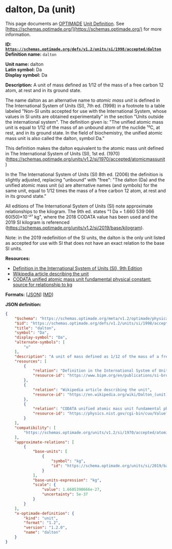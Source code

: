 # dalton, Da (unit)

This page documents an [OPTIMADE](https://www.optimade.org/) [Unit Definition](https://schemas.optimade.org/#definitions). See [https://schemas.optimade.org/](https://schemas.optimade.org/) for more information.

**ID: [`https://schemas.optimade.org/defs/v1.2/units/si/1998/accepted/dalton`](https://schemas.optimade.org/defs/v1.2/units/si/1998/accepted/dalton.md)**  
**Definition name:** `dalton`

**Unit name:** dalton  
**Latin symbol:** Da  
**Display symbol:** Da  
  
**Description:** A unit of mass defined as 1/12 of the mass of a free carbon 12 atom, at rest and in its ground state.

The name dalton as an alternative name to *atomic mass unit* is defined in The International System of Units (SI), 7th ed. (1998) in a footnote to a table labeled "Non-SI units accepted for use with the International System, whose values in SI units are obtained experimentally" in the section "Units outside the international system".
The definition given is: "The unified atomic mass unit is equal to 1/12 of the mass of an unbound atom of the nuclide ¹²C, at rest, and in its ground state. In the field of biochemistry, the unified atomic mass unit is also called the dalton, symbol Da."

This definition makes the dalton equivalent to the atomic mass unit defined in The International System of Units (SI), 1st ed. (1970) (https://schemas.optimade.org/units/v1.2/si/1970/accepted/atomicmassunit)

In the The International System of Units (SI) 8th ed. (2006) the definition is slightly adjusted, replacing "unbound" with "free": "The dalton (Da) and the unified atomic mass unit (u) are alternative names (and symbols) for the same unit, equal to 1/12 times the mass of a free carbon 12 atom, at rest and in its ground state."

All editions of The International System of Units (SI) note approximate relationships to the kilogram.
The 9th ed. states "1 Da = 1.660 539 066 60(50)×10⁻²⁷ kg", where the 2018 CODATA value has been used and the 2019 SI kilogram is referenced (https://schemas.optimade.org/units/v1.2/si/2019/base/kilogram).

Note: in the 2019 redefinition of the SI units, the dalton is the only unit listed as accepted for use with SI that does not have an exact relation to the base SI units.

**Resources:**

- [Definition in the International System of Units (SI), 9th Edition](https://www.bipm.org/en/publications/si-brochure)
- [Wikipedia article describing the unit](https://en.wikipedia.org/wiki/Dalton_(unit))
- [CODATA unified atomic mass unit fundamental physical constant: source for relationship to kg](https://physics.nist.gov/cgi-bin/cuu/Value?ukg)


**Formats:** [[JSON](dalton.json)] [[MD](dalton.md)]

**JSON definition:**

``` json
{
    "$schema": "https://schemas.optimade.org/meta/v1.2/optimade/physical_unit_definition.md",
    "$id": "https://schemas.optimade.org/defs/v1.2/units/si/1998/accepted/dalton",
    "title": "dalton",
    "symbol": "Da",
    "display-symbol": "Da",
    "alternate-symbols": [
        "u"
    ],
    "description": "A unit of mass defined as 1/12 of the mass of a free carbon 12 atom, at rest and in its ground state.\n\nThe name dalton as an alternative name to *atomic mass unit* is defined in The International System of Units (SI), 7th ed. (1998) in a footnote to a table labeled \"Non-SI units accepted for use with the International System, whose values in SI units are obtained experimentally\" in the section \"Units outside the international system\".\nThe definition given is: \"The unified atomic mass unit is equal to 1/12 of the mass of an unbound atom of the nuclide \u00b9\u00b2C, at rest, and in its ground state. In the field of biochemistry, the unified atomic mass unit is also called the dalton, symbol Da.\"\n\nThis definition makes the dalton equivalent to the atomic mass unit defined in The International System of Units (SI), 1st ed. (1970) (https://schemas.optimade.org/units/v1.2/si/1970/accepted/atomicmassunit)\n\nIn the The International System of Units (SI) 8th ed. (2006) the definition is slightly adjusted, replacing \"unbound\" with \"free\": \"The dalton (Da) and the unified atomic mass unit (u) are alternative names (and symbols) for the same unit, equal to 1/12 times the mass of a free carbon 12 atom, at rest and in its ground state.\"\n\nAll editions of The International System of Units (SI) note approximate relationships to the kilogram.\nThe 9th ed. states \"1 Da = 1.660 539 066 60(50)\u00d710\u207b\u00b2\u2077 kg\", where the 2018 CODATA value has been used and the 2019 SI kilogram is referenced (https://schemas.optimade.org/units/v1.2/si/2019/base/kilogram).\n\nNote: in the 2019 redefinition of the SI units, the dalton is the only unit listed as accepted for use with SI that does not have an exact relation to the base SI units.",
    "resources": [
        {
            "relation": "Definition in the International System of Units (SI), 9th Edition",
            "resource-id": "https://www.bipm.org/en/publications/si-brochure"
        },
        {
            "relation": "Wikipedia article describing the unit",
            "resource-id": "https://en.wikipedia.org/wiki/Dalton_(unit)"
        },
        {
            "relation": "CODATA unified atomic mass unit fundamental physical constant: source for relationship to kg",
            "resource-id": "https://physics.nist.gov/cgi-bin/cuu/Value?ukg"
        }
    ],
    "compatibility": [
        "https://schemas.optimade.org/units/v1.2/si/1970/accepted/atomicmassunit"
    ],
    "approximate-relations": [
        {
            "base-units": [
                {
                    "symbol": "kg",
                    "id": "https://schema.optimade.org/units/si/2019/base/kilogram"
                }
            ],
            "base-units-expression": "kg",
            "scale": {
                "value": 1.6605390666e-27,
                "uncertainty": 5e-37
            }
        }
    ],
    "x-optimade-definition": {
        "kind": "unit",
        "format": "1.2",
        "version": "1.2.0",
        "name": "dalton"
    }
}
```